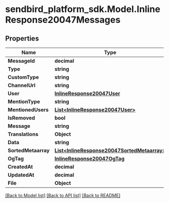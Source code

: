 
# sendbird_platform_sdk.Model.InlineResponse20047Messages

## Properties

Name | Type | Description | Notes
------------ | ------------- | ------------- | -------------
**MessageId** | **decimal** |  | [optional] 
**Type** | **string** |  | [optional] 
**CustomType** | **string** |  | [optional] 
**ChannelUrl** | **string** |  | [optional] 
**User** | [**InlineResponse20047User**](InlineResponse20047User.md) |  | [optional] 
**MentionType** | **string** |  | [optional] 
**MentionedUsers** | [**List&lt;InlineResponse20047User&gt;**](InlineResponse20047User.md) |  | [optional] 
**IsRemoved** | **bool** |  | [optional] 
**Message** | **string** |  | [optional] 
**Translations** | **Object** |  | [optional] 
**Data** | **string** |  | [optional] 
**SortedMetaarray** | [**List&lt;InlineResponse20047SortedMetaarray&gt;**](InlineResponse20047SortedMetaarray.md) |  | [optional] 
**OgTag** | [**InlineResponse20047OgTag**](InlineResponse20047OgTag.md) |  | [optional] 
**CreatedAt** | **decimal** |  | [optional] 
**UpdatedAt** | **decimal** |  | [optional] 
**File** | **Object** |  | [optional] 

[[Back to Model list]](../README.md#documentation-for-models)
[[Back to API list]](../README.md#documentation-for-api-endpoints)
[[Back to README]](../README.md)


